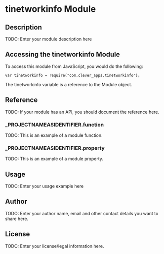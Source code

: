# tinetworkinfo Module

## Description

TODO: Enter your module description here

## Accessing the tinetworkinfo Module

To access this module from JavaScript, you would do the following:

	var tinetworkinfo = require("com.clever_apps.tinetworkinfo");

The tinetworkinfo variable is a reference to the Module object.	

## Reference

TODO: If your module has an API, you should document
the reference here.

### ___PROJECTNAMEASIDENTIFIER__.function

TODO: This is an example of a module function.

### ___PROJECTNAMEASIDENTIFIER__.property

TODO: This is an example of a module property.

## Usage

TODO: Enter your usage example here

## Author

TODO: Enter your author name, email and other contact
details you want to share here. 

## License

TODO: Enter your license/legal information here.
